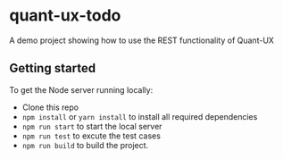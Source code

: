 # quant-ux-todo
A demo project showing how to use the REST functionality of Quant-UX

## Getting started

To get the Node server running locally:

- Clone this repo
- `npm install` or `yarn install` to install all required dependencies
- `npm run start` to start the local server
- `npm run test` to excute the test cases
- `npm run build` to build the project.


